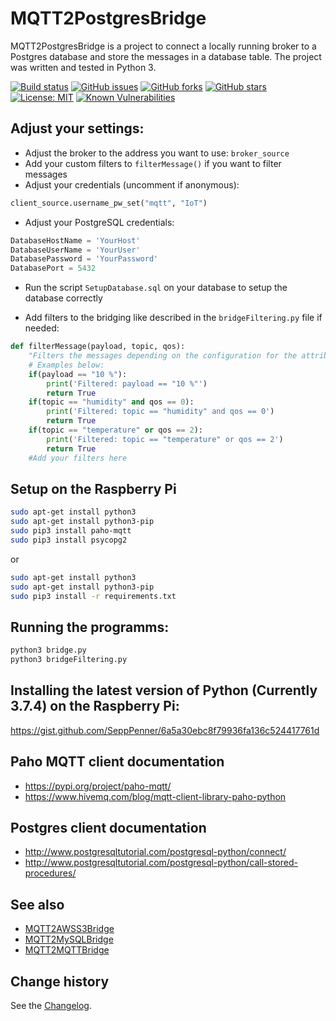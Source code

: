 # MQTT2PostgresBridge

MQTT2PostgresBridge is a project to connect a locally running broker to a Postgres database and store the messages in a database table. The project was written and tested in Python 3.

[![Build status](https://ci.appveyor.com/api/projects/status/bhqkj3oacr7jix8x?svg=true)](https://ci.appveyor.com/project/SeppPenner/mqtt2postgresbridge)
[![GitHub issues](https://img.shields.io/github/issues/SeppPenner/MQTT2PostgresBridge.svg)](https://github.com/SeppPenner/MQTT2PostgresBridge/issues)
[![GitHub forks](https://img.shields.io/github/forks/SeppPenner/MQTT2PostgresBridge.svg)](https://github.com/SeppPenner/MQTT2PostgresBridge/network)
[![GitHub stars](https://img.shields.io/github/stars/SeppPenner/MQTT2PostgresBridge.svg)](https://github.com/SeppPenner/MQTT2PostgresBridge/stargazers)
[![License: MIT](https://img.shields.io/badge/License-MIT-blue.svg)](https://raw.githubusercontent.com/SeppPenner/MQTT2PostgresBridge/master/License.txt)
[![Known Vulnerabilities](https://snyk.io/test/github/SeppPenner/MQTT2PostgresBridge/badge.svg)](https://snyk.io/test/github/SeppPenner/MQTT2PostgresBridge) 

## Adjust your settings:

* Adjust the broker to the address you want to use: `broker_source`
* Add your custom filters to `filterMessage()` if you want to filter messages
* Adjust your credentials (uncomment if anonymous): 

```python
client_source.username_pw_set("mqtt", "IoT")
```

* Adjust your PostgreSQL credentials:

```python
DatabaseHostName = 'YourHost'
DatabaseUserName = 'YourUser'
DatabasePassword = 'YourPassword'
DatabasePort = 5432
```

* Run the script `SetupDatabase.sql` on your database to setup the database correctly

* Add filters to the bridging like described in the `bridgeFiltering.py` file if needed:

```python
def filterMessage(payload, topic, qos):
	"Filters the messages depending on the configuration for the attributes payload, topic and QoS. 'True' means that the message is not forwarded."
	# Examples below:
	if(payload == "10 %"):
		print('Filtered: payload == "10 %"')
		return True
	if(topic == "humidity" and qos == 0):
		print('Filtered: topic == "humidity" and qos == 0')
		return True
	if(topic == "temperature" or qos == 2):
		print('Filtered: topic == "temperature" or qos == 2')
		return True
	#Add your filters here
```

## Setup on the Raspberry Pi

```bash
sudo apt-get install python3
sudo apt-get install python3-pip
sudo pip3 install paho-mqtt
sudo pip3 install psycopg2
```

or

```bash
sudo apt-get install python3
sudo apt-get install python3-pip
sudo pip3 install -r requirements.txt
```

## Running the programms:

```bash
python3 bridge.py
python3 bridgeFiltering.py
```

## Installing the latest version of Python (Currently 3.7.4) on the Raspberry Pi:

https://gist.github.com/SeppPenner/6a5a30ebc8f79936fa136c524417761d

## Paho MQTT client documentation

* https://pypi.org/project/paho-mqtt/
* https://www.hivemq.com/blog/mqtt-client-library-paho-python

## Postgres client documentation

* http://www.postgresqltutorial.com/postgresql-python/connect/
* http://www.postgresqltutorial.com/postgresql-python/call-stored-procedures/

## See also

* [MQTT2AWSS3Bridge](https://github.com/SeppPenner/MQTT2AWSS3Bridge)
* [MQTT2MySQLBridge](https://github.com/SeppPenner/MQTT2MySQLBridge)
* [MQTT2MQTTBridge](https://github.com/SeppPenner/MQTT2MQTTBridge)

Change history
--------------

See the [Changelog](https://github.com/SeppPenner/MQTT2PostgresBridge/blob/master/Changelog.md).